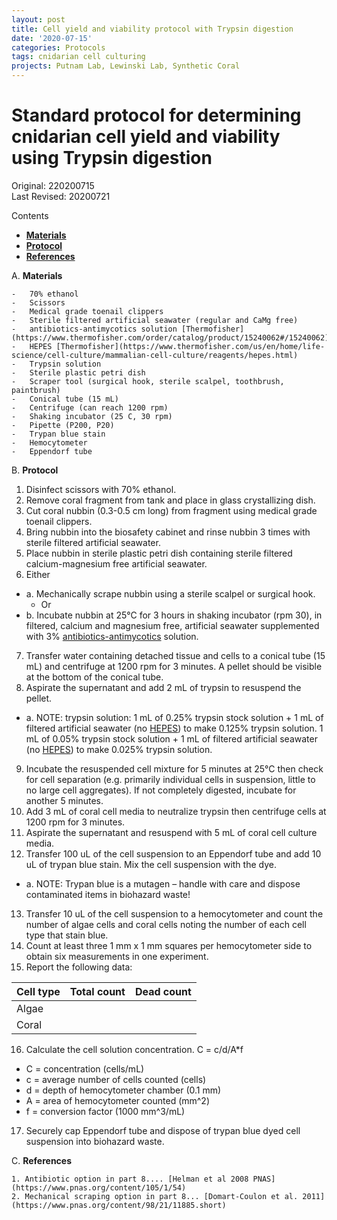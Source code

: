 ```yaml
---
layout: post
title: Cell yield and viability protocol with Trypsin digestion
date: '2020-07-15'
categories: Protocols
tags: cnidarian cell culturing
projects: Putnam Lab, Lewinski Lab, Synthetic Coral
---
```


# Standard protocol for determining cnidarian cell yield and viability using Trypsin digestion

Original: 220200715  
Last Revised: 20200721  

Contents  
- [**Materials**](#Materials)    
- [**Protocol**](#Protocol)  
- [**References**](#References)  

A. <a name="Materials"></a> **Materials**

    -   70% ethanol
    -   Scissors
    -   Medical grade toenail clippers
    -   Sterile filtered artificial seawater (regular and CaMg free)
    -   antibiotics-antimycotics solution [Thermofisher](https://www.thermofisher.com/order/catalog/product/15240062#/15240062)
    -   HEPES [Thermofisher](https://www.thermofisher.com/us/en/home/life-science/cell-culture/mammalian-cell-culture/reagents/hepes.html)
    -   Trypsin solution
    -   Sterile plastic petri dish
    -   Scraper tool (surgical hook, sterile scalpel, toothbrush, paintbrush)
    -   Conical tube (15 mL)
    -   Centrifuge (can reach 1200 rpm)
    -   Shaking incubator (25 C, 30 rpm)
    -   Pipette (P200, P20)
    -   Trypan blue stain
    -   Hemocytometer
    -   Eppendorf tube

B. <a name="Protocol"></a> **Protocol**

1. Disinfect scissors with 70% ethanol.
2. Remove coral fragment from tank and place in glass crystallizing dish.
3. Cut coral nubbin (0.3-0.5 cm long) from fragment using medical grade toenail clippers.
4. Bring nubbin into the biosafety cabinet and rinse nubbin 3 times with sterile filtered artificial seawater.
5. Place nubbin in sterile plastic petri dish containing sterile filtered calcium-magnesium free artificial seawater.
6. Either
  - a. Mechanically scrape nubbin using a sterile scalpel or surgical hook.
	- Or
  - b. Incubate nubbin at 25°C for 3 hours in shaking incubator (rpm 30), in filtered, calcium and magnesium free, artificial seawater supplemented with 3% [antibiotics-antimycotics](https://www.thermofisher.com/order/catalog/product/15240062#/15240062) solution.
7. Transfer water containing detached tissue and cells to a conical tube (15 mL) and centrifuge at 1200 rpm for 3 minutes.  A pellet should be visible at the bottom of the conical tube.
8. Aspirate the supernatant  and add 2 mL of trypsin to resuspend the pellet.
  - a. NOTE: trypsin solution: 1 mL of 0.25% trypsin stock solution + 1 mL of filtered artificial seawater (no [HEPES](https://www.thermofisher.com/us/en/home/life-science/cell-culture/mammalian-cell-culture/reagents/hepes.html)) to make 0.125% trypsin solution. 1 mL of 0.05% trypsin stock solution + 1 mL of filtered artificial seawater (no [HEPES](https://www.thermofisher.com/us/en/home/life-science/cell-culture/mammalian-cell-culture/reagents/hepes.html)) to make 0.025% trypsin solution.
9. Incubate the resuspended cell mixture for 5 minutes at 25°C then check for cell separation (e.g. primarily individual cells in suspension, little to no large cell aggregates).  If not completely digested, incubate for another 5 minutes.
10. Add 3 mL of coral cell media to neutralize trypsin then centrifuge cells at 1200 rpm for 3 minutes.
11. Aspirate the supernatant and resuspend with 5 mL of coral cell culture media.
12. Transfer 100 uL of the cell suspension to an Eppendorf tube and add 10 uL of trypan blue stain.  Mix the cell suspension with the dye.
  - a. NOTE: Trypan blue is a mutagen – handle with care and dispose contaminated items in biohazard waste!
13. Transfer 10 uL of the cell suspension to a hemocytometer and count the number of algae cells and coral cells noting the number of each cell type that stain blue.
14. Count at least three 1 mm x 1 mm squares per hemocytometer side to obtain six measurements in one experiment.
15. Report the following data:

| Cell type | Total count | Dead count |
| --- | --- | --- |
| Algae |   |     |
| Coral |   |     |

16. Calculate the cell solution concentration. C = c/d/A*f
  - C = concentration (cells/mL)
  - c = average number of cells counted (cells)
  - d = depth of hemocytometer chamber (0.1 mm)
  - A = area of hemocytometer counted (mm^2)
  - f = conversion factor (1000 mm^3/mL)
17. Securely cap Eppendorf tube and dispose of trypan blue dyed cell suspension into biohazard waste.

C. <a name="References"></a> **References**

    1. Antibiotic option in part 8.... [Helman et al 2008 PNAS](https://www.pnas.org/content/105/1/54)
    2. Mechanical scraping option in part 8... [Domart-Coulon et al. 2011](https://www.pnas.org/content/98/21/11885.short)
